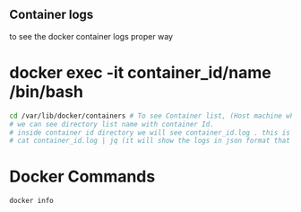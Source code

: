 ## Container logs
to see the docker container logs proper way 

# docker exec -it container_id/name /bin/bash


```sh
cd /var/lib/docker/containers # To see Container list, (Host machine where container is running)
# we can see directory list name with container Id.
# inside container id directory we will see container_id.log . this is the log file where it stored
# cat container_id.log | jq (it will show the logs in json format that will be more readable)
```

# Docker Commands

```sh
docker info
```